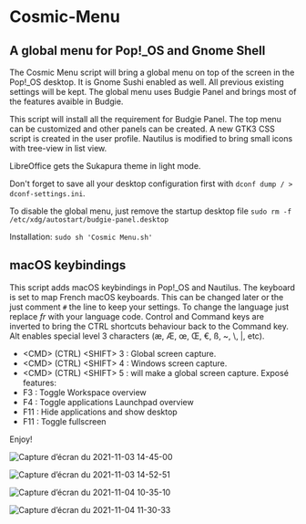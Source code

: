 # Cosmic-Menu
## A global menu for Pop!_OS and Gnome Shell

The Cosmic Menu script will bring a global menu on top of the screen in the Pop!_OS desktop. It is  Gnome Sushi enabled as well.
All previous existing settings will be kept.
The global menu uses Budgie Panel and brings most of the features avaible in Budgie.

This script will install all the requirement for Budgie Panel. The top menu can be customized and other panels can be created.
A new GTK3 CSS script is created in the user profile. Nautilus is modified to bring small icons with tree-view in list view.

LibreOffice gets the Sukapura theme in light mode. 

Don't forget to save all your desktop configuration first with ```dconf dump / > dconf-settings.ini```.

To disable the global menu, just remove the startup desktop file ```sudo rm -f /etc/xdg/autostart/budgie-panel.desktop```

Installation: ```sudo sh 'Cosmic Menu.sh' ```

## macOS keybindings
This script adds macOS keybindings in Pop!_OS and Nautilus.
The keyboard is set to map French macOS keyboards. This can be changed later or the just comment ```#``` the line to keep your settings. To change the language just replace *fr* with your language code.
Control and Command keys are inverted to bring the CTRL shortcuts behaviour back to the Command key.
Alt enables special level 3 characters (æ, Æ, œ, Œ, €, ß, ~, \\, \|, etc).
- \<CMD> (CTRL) \<SHIFT> 3 : Global screen capture.
- \<CMD> (CTRL) \<SHIFT> 4 : Windows screen capture.
- \<CMD> (CTRL) \<SHIFT> 5 : will make a global screen capture.
Exposé features:
- F3 : Toggle Workspace overview
- F4 : Toggle applications Launchpad overview
- F11 : Hide applications and show desktop
- <SHIFT> F11 : Toggle fullscreen

Enjoy!

![Capture d’écran du 2021-11-03 14-45-00](https://user-images.githubusercontent.com/2520948/140293080-99294c1a-1843-43b4-99c5-09eb78b2f857.png)

![Capture d’écran du 2021-11-03 14-52-51](https://user-images.githubusercontent.com/2520948/140293112-2b179aca-0933-4d6f-9eb0-f4d26f2b52b3.png)

![Capture d’écran du 2021-11-04 10-35-10](https://user-images.githubusercontent.com/2520948/140293124-d8a7c59a-7738-4843-8501-1d1ca0bd4a67.png)

![Capture d’écran du 2021-11-04 11-30-33](https://user-images.githubusercontent.com/2520948/140298916-f0c5baf6-0c83-4326-9fcd-4bddd7f483ee.png)


